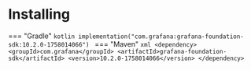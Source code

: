 # Installing

=== "Gradle"
    ```kotlin
    implementation("com.grafana:grafana-foundation-sdk:10.2.0-1758014066")
    ```
=== "Maven"
    ```xml
    <dependency>
        <groupId>com.grafana</groupId>
        <artifactId>grafana-foundation-sdk</artifactId>
        <version>10.2.0-1758014066</version>
    </dependency>
    ```
